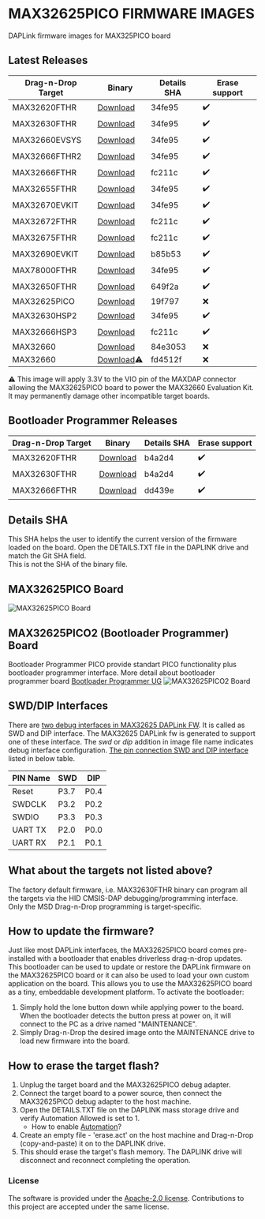 # MAX32625PICO FIRMWARE IMAGES
DAPLink firmware images for MAX325PICO board

## Latest Releases
| Drag-n-Drop Target | Binary | Details SHA  | Erase support |
|--|--|--|--|
| MAX32620FTHR | [Download](https://github.com/analogdevicesinc/max32625pico-firmware-images/raw/master/bin/max32625_max32620fthr_if_crc_swd_v1.0.3.bin)  | 34fe95 | :heavy_check_mark: |
| MAX32630FTHR | [Download](https://github.com/analogdevicesinc/max32625pico-firmware-images/raw/master/bin/max32625_max32630fthr_if_crc_swd_v1.0.3.bin)  | 34fe95 | :heavy_check_mark: |
| MAX32660EVSYS| [Download](https://github.com/analogdevicesinc/max32625pico-firmware-images/raw/master/bin/max32625_max32660evsys_if_crc_dip_v1.0.3.bin) | 34fe95 | :heavy_check_mark: |
| MAX32666FTHR2| [Download](https://github.com/analogdevicesinc/max32625pico-firmware-images/raw/master/bin/max32625_max32666fthr2_if_crc_swd_v1.0.3.bin) | 34fe95 | :heavy_check_mark: |
| MAX32666FTHR | [Download](https://github.com/analogdevicesinc/max32625pico-firmware-images/raw/master/bin/max32625_max32666fthr_if_crc_swd_v1.0.5.bin)  | fc211c | :heavy_check_mark: |
| MAX32655FTHR | [Download](https://github.com/analogdevicesinc/max32625pico-firmware-images/raw/master/bin/max32625_max32655fthr_if_crc_swd_v1.0.3.bin)  | 34fe95 | :heavy_check_mark: |
| MAX32670EVKIT| [Download](https://github.com/analogdevicesinc/max32625pico-firmware-images/raw/master/bin/max32625_max32670evkit_if_crc_swd_v1.0.3.bin) | 34fe95 | :heavy_check_mark: |
| MAX32672FTHR | [Download](https://github.com/analogdevicesinc/max32625pico-firmware-images/raw/master/bin/max32625_max32672fthr_if_crc_swd_v1.0.5.bin)  | fc211c | :heavy_check_mark: |
| MAX32675FTHR | [Download](https://github.com/analogdevicesinc/max32625pico-firmware-images/raw/master/bin/max32625_max32675fthr_if_crc_swd_v1.0.5.bin)  | fc211c | :heavy_check_mark: |
| MAX32690EVKIT| [Download](https://github.com/analogdevicesinc/max32625pico-firmware-images/raw/master/bin/max32625_max32690evkit_if_crc_swd_v1.0.7.bin) | b85b53 | :heavy_check_mark: |
| MAX78000FTHR | [Download](https://github.com/analogdevicesinc/max32625pico-firmware-images/raw/master/bin/max32625_max78000fthr_if_crc_swd_v1.0.3.bin)  | 34fe95 | :heavy_check_mark: |
| MAX32650FTHR | [Download](https://github.com/analogdevicesinc/max32625pico-firmware-images/raw/master/bin/max32625_max32650fthr_if_crc_swd_v1.0.6.bin)  | 649f2a | :heavy_check_mark: |
| MAX32625PICO | [Download](https://github.com/analogdevicesinc/max32625pico-firmware-images/raw/master/bin/max32625_max32625pico_if_crc.bin)             | 19f797 | :x: |
| MAX32630HSP2 | [Download](https://github.com/analogdevicesinc/max32625pico-firmware-images/raw/master/bin/max32625_max32630hsp_if_crc_dip_v1.0.3.bin)  | 34fe95 | :heavy_check_mark: |
| MAX32666HSP3 | [Download](https://github.com/analogdevicesinc/max32625pico-firmware-images/raw/master/bin/max32625_max32666hsp3_if_crc_dip_v1.0.5.bin)  | fc211c | :heavy_check_mark: |
| MAX32660     | [Download](https://github.com/analogdevicesinc/max32625pico-firmware-images/raw/master/bin/max32625pico_max32660_vio_in.bin )            | 84e3053 | :x: |
| MAX32660     | [Download](https://github.com/analogdevicesinc/max32625pico-firmware-images/raw/master/bin/max32625pico_max32660_power_out.bin ):warning:| fd4512f | :x: |

:warning: This image will apply 3.3V to the VIO pin of the MAXDAP connector allowing the MAX32625PICO board to power the MAX32660 Evaluation Kit. It may permanently damage other incompatible target boards.

## Bootloader Programmer Releases
| Drag-n-Drop Target | Binary | Details SHA  | Erase support |
|--|--|--|--|
| MAX32620FTHR | [Download](https://github.com/analogdevicesinc/max32625pico-firmware-images/raw/master/bin/max32625_max32620fthr_if_crc_swd_v1.0.4_pico2.bin)  | b4a2d4 | :heavy_check_mark: |
| MAX32630FTHR | [Download](https://github.com/analogdevicesinc/max32625pico-firmware-images/raw/master/bin/max32625_max32630fthr_if_crc_swd_v1.0.4_pico2.bin)  | b4a2d4 | :heavy_check_mark: |
| MAX32666FTHR | [Download](https://github.com/analogdevicesinc/max32625pico-firmware-images/raw/master/bin/max32625_max32666fthr_if_crc_swd_v1.0.5_pico2.bin)  | dd439e | :heavy_check_mark: |

## Details SHA
This SHA helps the user to identify the current version of the firmware loaded on the board. Open the DETAILS.TXT file in the DAPLINK drive and match the Git SHA field.
</br>This is not the SHA of the binary file.

## MAX32625PICO Board
![MAX32625PICO Board](/max32625pico_maxdap.png)

## MAX32625PICO2 (Bootloader Programmer) Board
Bootloader Programmer PICO provide standart PICO functionality plus bootloader programmer interface.
More detail about bootloader programmer board [Bootloader Programmer UG](https://www.analog.com/media/en/technical-documentation/user-guides/maxim-bootloader-tools-user-guide.pdf)
![MAX32625PICO2 Board](/max32625pico2_maxdap.png)

## SWD/DIP Interfaces
There are [two debug interfaces in MAX32625 DAPLink FW](https://github.com/analogdevicesinc/DAPLink/blob/main/source/hic_hal/maxim/max32625/IO_Config.h#L97). 
It is called as SWD and DIP interface. The MAX32625 DAPLink fw is generated to support one of these interface.
The _swd_ or _dip_ addition in image file name indicates debug interface configuration. [The pin connection SWD and DIP interface](https://github.com/analogdevicesinc/DAPLink/blob/main/source/hic_hal/maxim/max32625/IO_Config.h#L68) listed in below table.

| PIN Name | SWD  | DIP  |
|--|--|--|
| Reset    | P3.7 | P0.4 |
| SWDCLK   | P3.2 | P0.2 |
| SWDIO    | P3.3 | P0.3 |
| UART TX  | P2.0 | P0.0 |
| UART RX  | P2.1 | P0.1 |

## What about the targets not listed above?
The factory default firmware, i.e. MAX32630FTHR binary can program all the targets via the HID CMSIS-DAP debugging/programming interface.
</br>Only the MSD Drag-n-Drop programming is target-specific.

## How to update the firmware?
Just like most DAPLink interfaces, the MAX32625PICO board comes pre-installed with a bootloader that enables driverless drag-n-drop updates. 
This bootloader can be used to update or restore the DAPLink firmware on the MAX32625PICO board or it can also be used to load your own custom application on the board. 
This allows you to use the MAX32625PICO board as a tiny, embeddable development platform. 
To activate the bootloader: 
1. Simply hold the lone button down while applying power to the board. When the bootloader detects the button press at power on, it will connect to the PC as a drive named "MAINTENANCE". 
2. Simply Drag-n-Drop the desired image onto the MAINTENANCE drive to load new firmware into the board.

## How to erase the target flash?
1. Unplug the target board and the MAX32625PICO debug adapter.
2. Connect the target board to a power source, then connect the MAX32625PICO debug adapter to the host machine.
3. Open the DETAILS.TXT file on the DAPLINK mass storage drive and verify Automation Allowed is set to 1.
   * How to enable [Automation](https://github.com/ARMmbed/DAPLink/blob/master/docs/ENABLE_AUTOMATION.md)?
4. Create an empty file - 'erase.act' on the host machine and Drag-n-Drop (copy-and-paste) it on to the DAPLINK drive.
5. This should erase the target's flash memory. The DAPLINK drive will disconnect and reconnect completing the operation.

### License
The software is provided under the [Apache-2.0 license](LICENSE.txt). 
Contributions to this project are accepted under the same license.
